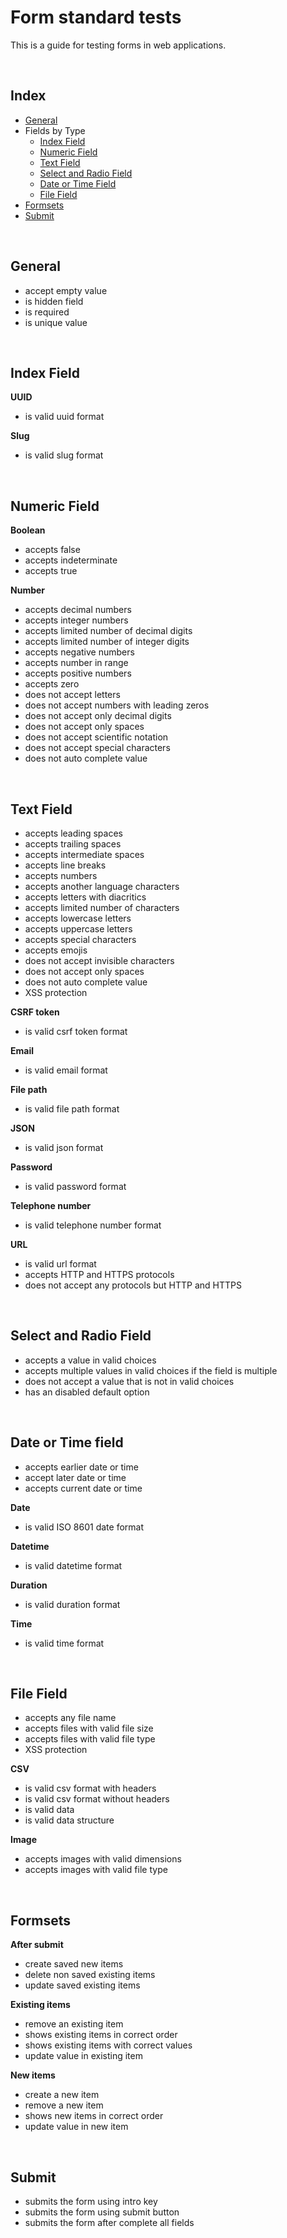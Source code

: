 # Form standard tests

This is a guide for testing forms in web applications.

<br />

<h2 id="index">Index</h2>

- [General](#general)
- Fields by Type
    - [Index Field](#index-field)
    - [Numeric Field](#numeric-field)
    - [Text Field](#text-field)
    - [Select and Radio Field](#select-and-radio-field)
    - [Date or Time Field](#date-or-time-field)
    - [File Field](#file-field)
- [Formsets](#formsets)
- [Submit](#submit)

<br />

<h2 id="general">General</h2>

- accept empty value
- is hidden field
- is required
- is unique value

<br />

<h2 id="index-field">Index Field</h2>

**UUID**
- is valid uuid format

**Slug**
- is valid slug format

<br />

<h2 id="numeric-field">Numeric Field</h2>

**Boolean**
- accepts false
- accepts indeterminate
- accepts true

**Number**
- accepts decimal numbers
- accepts integer numbers
- accepts limited number of decimal digits
- accepts limited number of integer digits
- accepts negative numbers
- accepts number in range
- accepts positive numbers
- accepts zero
- does not accept letters
- does not accept numbers with leading zeros
- does not accept only decimal digits
- does not accept only spaces
- does not accept scientific notation
- does not accept special characters
- does not auto complete value

<br />

<h2 id="text-field">Text Field</h2>

- accepts leading spaces
- accepts trailing spaces
- accepts intermediate spaces
- accepts line breaks
- accepts numbers
- accepts another language characters
- accepts letters with diacritics
- accepts limited number of characters
- accepts lowercase letters
- accepts uppercase letters
- accepts special characters
- accepts emojis
- does not accept invisible characters
- does not accept only spaces
- does not auto complete value
- XSS protection

**CSRF token**
- is valid csrf token format

**Email**
- is valid email format

**File path**
- is valid file path format

**JSON**
- is valid json format

**Password**
- is valid password format

**Telephone number**
- is valid telephone number format

**URL**
- is valid url format
- accepts HTTP and HTTPS protocols
- does not accept any protocols but HTTP and HTTPS

<br />

<h2 id="select-and-radio-field">Select and Radio Field</h2>

- accepts a value in valid choices
- accepts multiple values in valid choices if the field is multiple
- does not accept a value that is not in valid choices
- has an disabled default option

<br />

<h2 id="date-or-time-field">Date or Time field</h2>

- accepts earlier date or time
- accept later date or time
- accepts current date or time

**Date**
- is valid ISO 8601 date format

**Datetime**
- is valid datetime format

**Duration**
- is valid duration format

**Time**
- is valid time format

<br />

<h2 id="file-field">File Field</h2>

- accepts any file name
- accepts files with valid file size
- accepts files with valid file type
- XSS protection

**CSV**
- is valid csv format with headers
- is valid csv format without headers
- is valid data
- is valid data structure

**Image**
- accepts images with valid dimensions
- accepts images with valid file type

<br />

<h2 id="formsets">Formsets</h2>

**After submit**

- create saved new items
- delete non saved existing items
- update saved existing items

**Existing items**

- remove an existing item
- shows existing items in correct order
- shows existing items with correct values
- update value in existing item

**New items**

- create a new item
- remove a new item
- shows new items in correct order
- update value in new item

<br />

<h2 id="submit">Submit</h2>

- submits the form using intro key
- submits the form using submit button
- submits the form after complete all fields
